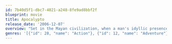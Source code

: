 ```yaml
---
id: 7b40d5f1-dbc7-4021-a248-8fe9ad8bbf2f
blueprint: movie
title: Apocalypto
release_date: '2006-12-07'
overview: "Set in the Mayan civilization, when a man's idyllic presence is brutally disrupted by a violent invading force, he is taken on a perilous journey to a world ruled by fear and oppression where a harrowing end awaits him. Through a twist of fate and spurred by the power of his love for his woman and his family he will make a desperate break to return home and to ultimately save his way of life."
genres: '[{"id": 28, "name": "Action"}, {"id": 12, "name": "Adventure"}, {"id": 18, "name": "Drama"}, {"id": 53, "name": "Thriller"}]'
---
```

